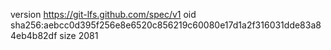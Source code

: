 version https://git-lfs.github.com/spec/v1
oid sha256:aebcc0d395f256e8e6520c856219c60080e17d1a2f316031dde83a84eb4b82df
size 2081
